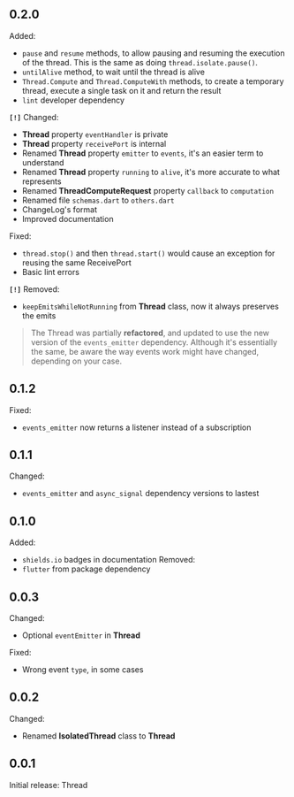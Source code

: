 ## 0.2.0

Added:
- `pause` and `resume` methods, to allow pausing and resuming the execution of the thread. This is the same as doing `thread.isolate.pause()`.
- `untilAlive` method, to wait until the thread is alive
- `Thread.Compute` and `Thread.ComputeWith` methods, to create a temporary thread, execute a single task on it and return the result
- `lint` developer dependency

**`[!]`** Changed:
- **Thread** property `eventHandler` is private
- **Thread** property `receivePort` is internal
- Renamed **Thread** property `emitter` to `events`, it's an easier term to understand
- Renamed **Thread** property `running` to `alive`, it's more accurate to what represents
- Renamed **ThreadComputeRequest** property `callback` to `computation`
- Renamed file `schemas.dart` to `others.dart`
- ChangeLog's format
- Improved documentation

Fixed:
- `thread.stop()` and then `thread.start()` would cause an exception for reusing the same ReceivePort
- Basic lint errors

**`[!]`** Removed:
- `keepEmitsWhileNotRunning` from **Thread** class, now it always preserves the emits

> The Thread was partially **refactored**, and updated to use the new version of the `events_emitter` dependency. Although it's essentially the same, be aware the way events work might have changed, depending on your case.


## 0.1.2

Fixed:
- `events_emitter` now returns a listener instead of a subscription

## 0.1.1

Changed:
- `events_emitter` and `async_signal` dependency versions to lastest

## 0.1.0

Added:
- `shields.io` badges in documentation
Removed:
- `flutter` from package dependency

## 0.0.3

Changed:
- Optional `eventEmitter` in **Thread**

Fixed:
- Wrong event `type`, in some cases

## 0.0.2

Changed:
- Renamed **IsolatedThread** class to **Thread**

## 0.0.1

Initial release: Thread